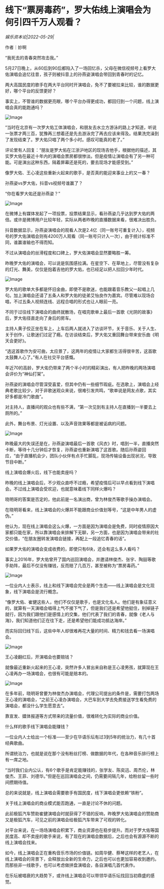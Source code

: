 # 线下“票房毒药”，罗大佑线上演唱会为何引四千万人观看？

*娱乐资本论|2022-05-29|*

作者｜妙啊

“我死去的青春突然攻击我。”

5月27日晚上，从60后到90后都陷入了一场回忆杀，父母在微信视频号上看罗大佑演唱会追忆往昔，孩子则被抖音上的孙燕姿演唱会带回到青春时的记忆。

两大高国民度的歌手在两大平台同时开演唱会，免不了要被拉来比较，谁的数据更好，哪个平台的反馈更好？

事实上，不管谁的数据更亮眼，哪个平台办得更成功，都回归到一个问题，线上演唱会真的能跑通吗？

![Image](https://p3.toutiaoimg.com/origin/tos-cn-i-qvj2lq49k0/e87b3d54fac44a99b9bd86e75d5737f0?from=pc)

“当时在北京有一次罗大佑工体演唱会，和朋友去水立方游泳的路上才知道，听说一张票才两三百，犹豫再三想着还是先去游泳完了再去应该来得及。结果洗完澡到了发现结束了。罗大佑只唱了两个多小时。感叹可能真的老了。”

评论里有人回复：“朋友是罗大佑在江浙沪地区的现场吉他手，根据他的描述，其实罗大佑在最近十年内的演唱会票房都很惨淡。但是疫情让演唱会有了另一种可能。可是演出这种东西，隔着屏幕还是死的，要去现场才能感受到。”

像罗大佑、王心凌这些重新火起来的歌手，是否真的能迎来事业上的又一春？

孙燕姿vs罗大佑，抖音vs视频号谁赢了？

“你在看罗大佑还是孙燕姿？”

![Image](https://p3.toutiaoimg.com/origin/tos-cn-i-qvj2lq49k0/9bfe766648a14f4d943e68032a637f1b?from=pc)

在微博上有媒体发起了一项投票，投票结果显示，看孙燕姿几乎达到罗大佑的两倍。或许是微博用户比较年轻，实际从两者昨晚的直播数据来看，很难决出胜负。

抖音数据显示，孙燕姿演唱会的观看人次是2.4亿（同一账号可重复计入），视频号的罗大佑演唱会则有4200万人观看（同一账号只计入一次），由于统计标准不同，谁赢谁输也不得而知。

不过从演唱会的丝滑程度和口碑上，罗大佑演唱会显然要略胜一筹。

昨晚罗大佑的演唱会，可以说是氛围感拉满。在星空下、在草地上，尽管没有复杂的灯光、舞美，仅仅是抱着吉他的罗大佑，也已经足以把人拉回少年时代。

![Image](https://p3.toutiaoimg.com/origin/tos-cn-i-qvj2lq49k0/19ea08e108fd44ae84c56e646c6a6655?from=pc)

罗大佑的歌单大多都是怀旧金曲，即使不是歌迷，也能跟着音乐教父一起唱上几句。加上演唱会还请了五条人和罗大佑的徒弟艾怡良作为嘉宾。尽管难以现场合唱，不过五条人视频连线、远程合唱的形式也让人眼前一亮。

不同于过往线下演唱会的曲终就散场，在唱完歌单上最后一首歌《光阴的故事》后，罗大佑径直走向了身后的房车。

主持人黄子佼正坐在车上，上车后两人就进入了访谈环节，关于音乐、关于人生、关于创作，让歌迷们过足了瘾。在访谈结束后，罗大佑又重回舞台带来安乐曲《明天会更好》。

“选这首歌作为安可曲，太应景了，这两年的疫情让大家都生活得很辛苦，这首歌太鼓舞人心了。”有人在社交平台感慨。

年近70的高龄，罗大佑仍带来了两个半小时的精彩演出，有人把昨晚的两场演唱会评价为“神仙打架”。

孙燕姿的演唱会尽管深受喜爱，但其中仍有一些细节瑕疵。在选歌上，演唱会上经典老歌比较少，对于非歌迷观众来说，很难引发共鸣，“歌单说是网友点歌，其实好多都是冷门歌曲”。

对主持人，直播间的观众也有些不满，“第一次见到有主持人在直播到一半要去上厕所的。”

此外，舞台布景、灯光设置、以及声音效果等都是被诟病的问题。

![Image](https://p3.toutiaoimg.com/origin/tos-cn-i-qvj2lq49k0/85629be41b284a0394f8d9523bc6983b?from=pc)

昨晚最大的失误还是在，孙燕姿演唱最后一首歌《风衣》时，唱到一半，直播突然卡断，等待十几分钟后才恢复，孙燕姿也重新演唱了这首歌。随后孙燕姿回应，“由于直播机会少，团队小伙伴有点手忙脚乱，现场传输设备出现状况，导致节目中断。”

线上演唱会爆火后，线下也能卖座吗？

昨晚的线上演唱会后，不少观众直呼不过瘾，希望疫情后可以早点看到线下演唱会。不过线上演唱会受欢迎，也就意味着线下同样火爆吗？

晓明哥的答案是否定的，他此前是一名演出商，曾为林俊杰等歌手操办演唱会。

在晓明哥看来，线上演唱会的火爆并不能跟商业价值划等号，“这是中年男人的虚伪。”

他认为，现在线上演唱会这么火爆，一方面是因为演唱会是免费，同时疫情原因大家都只能在家，所以靠演唱会来排解下无聊，另一方面，也是因为演唱会带来的社交价值，“在朋友圈转发演唱会链接，再配上一段追忆青春的话”。

如果罗大佑的演唱会变成收费的，即使只有6块，还会有这么多人看吗？

事实上2016年，罗大佑曾开了国内巡回演唱会，并邀请林俊杰、张宇、陶喆等歌手助阵，最后不仅没有赚钱，反而赔了几百万，甚至被称为“票房毒药。”

![Image](https://p3.toutiaoimg.com/origin/tos-cn-i-qvj2lq49k0/82c5c419f19646688eb2e23462793dc0?from=pc)

一位业内人士表示，线上和线下演唱会完全是两个生态——线上演唱会是文化现象，线下演唱会是流行概念。

“像罗大佑、崔健这些人，他们不仅仅是歌手，也是文化名人。他们是有象征意义的，就算有一天演唱会唱得上气不接下气了，但是我们还是希望他挺住，别掉链子就行，因为我们跟他们是感情上的交集，他们代表了我们的青春，就像《老人与海》，我们知道他们正在往下走，还是希望他们能成功抵达海岸。”

而实际回归线下后，这些中年人却很难再花大量的时间、精力和钱去看一场演唱会。

![Image](https://p3.toutiaoimg.com/origin/tos-cn-i-qvj2lq49k0/55e77b50b2d5422d8188d4d8ce0f599d?from=pc)

王心凌翻红后，开演唱会也要赔钱？

就像最近重新火起来的王心凌，突然许多人冒出来自称是王心凌男孩，就算现在王心凌再办一场演唱会，也很有可能是赔本的。

![Image](https://p3.toutiaoimg.com/origin/tos-cn-i-qvj2lq49k0/0e7030f6e56143b4b8202c98d439d59f?from=pc)

在多年前，晓明哥曾要为林俊杰办演唱会，代理公司提出的条件是，需要打包两场王心凌的演唱会，“之前王心凌办演唱会，大巴车到大学去免费接送学生看免费的演唱会，都没什么学生愿意去”。

靠宣发、媒体报道等方式带来的流量价值，很难转化为实际的商业价值。

什么样的歌手线下演唱会能赚钱？

一位业内人士给出一个标准——至少在华语乐坛有过3到5年的统治力，有几十首经典歌曲。

所谓统治力，也就是说在那个没有粉丝打榜、做数据的年代，在各种音乐排行榜上有一席之地。

“当时我们业内公认，有6个歌手是肯定能赚钱的，张学友、陈奕迅、周杰伦，林俊杰、王菲、刘德华。”但是在巡回演唱会之间，仍需要间隔几年，给粉丝留一些时间攒期待值。

总的来说就是，线上演唱会需要歌手有国民度，线下演唱会更依赖“铁粉”。

关于线上演唱会的商业模式能否跑通，一直是讨论不休的问题。

此前极狐汽车赞助崔健演唱会时就获得了不错的反响，昨晚罗大佑演唱会的赞助商又是极狐汽车，可见之前的演唱会给极狐汽车带来了可观的转化。

对平台来说，在一场场演唱会积累下，商业资源也在稳步提升。而对于罗大佑等国民度高、却不卖座的歌手来说，有了现在的演唱会数据后，之后也会有源源不断的线上演唱会找来。

如今，线上演唱会正在重构音乐市场的价值链。如周华健、蔡琴这样的老艺人，在线上演唱会的背景下，会释放出全新的生命力，之后也可以也更加容易收到邀约。而那些非一线歌手，也可以考虑做拼盘演唱会，各自演唱几首代表作。

在乐坛被唱衰的大趋势下，或许线上演唱会可以带领华语乐坛找回当初鼎盛的感觉。


